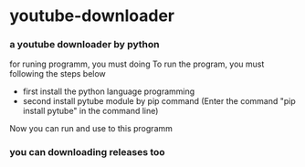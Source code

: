 # youtube-downloader
<h3>a youtube downloader by python</h3>
for runing programm, you must doing To run the program, you must following the steps below
<ul>
<li>first install the python language programming</li>
<li>second install pytube module by pip command (Enter the command "pip install pytube" in the command line)</li>
</ul>
Now you can run and use to this programm

<h3>you can downloading releases too</h3>
